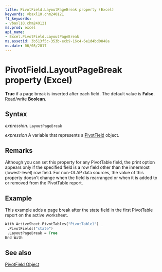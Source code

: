 ```yaml
---
title: PivotField.LayoutPageBreak property (Excel)
keywords: vbaxl10.chm240121
f1_keywords:
- vbaxl10.chm240121
ms.prod: excel
api_name:
- Excel.PivotField.LayoutPageBreak
ms.assetid: 3b513f5c-353b-ecb9-16c4-6e1d4bd0848a
ms.date: 06/08/2017
---
```



# PivotField.LayoutPageBreak property (Excel)

 **True** if a page break is inserted after each field. The default value is **False**. Read/write **Boolean**.


## Syntax

 _expression_. `LayoutPageBreak`

 _expression_ A variable that represents a [PivotField](Excel.PivotField.md) object.


## Remarks

Although you can set this property for any PivotTable field, the print option appears only if the specified field is a row field other than the innermost (lowest-level) row field. For non-OLAP data sources, the value of this property doesn't change when the field is rearranged or when it is added to or removed from the PivotTable report.


## Example

This example adds a page break after the state field in the first PivotTable report on the active worksheet.


```vb
With ActiveSheet.PivotTables("PivotTable1") _ 
 .PivotFields("state") 
 .LayoutPageBreak = True 
End With
```


## See also


[PivotField Object](Excel.PivotField.md)

